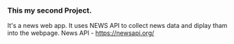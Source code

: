 ### This my second Project.
It's a news web app. It uses NEWS API to collect news data and diplay tham into the webpage.
News API - https://newsapi.org/
